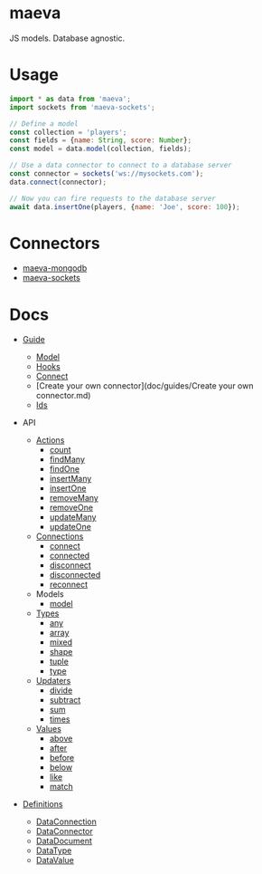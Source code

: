 maeva
===

JS models. Database agnostic.

# Usage

```js
import * as data from 'maeva';
import sockets from 'maeva-sockets';

// Define a model
const collection = 'players';
const fields = {name: String, score: Number};
const model = data.model(collection, fields);

// Use a data connector to connect to a database server
const connector = sockets('ws://mysockets.com');
data.connect(connector);

// Now you can fire requests to the database server
await data.insertOne(players, {name: 'Joe', score: 100});
```

# Connectors

- [maeva-mongodb](https://npmjs.org/packages/maeva-mongodb)
- [maeva-sockets](https://npmjs.org/packages/maeva-sockets)

# Docs

- [Guide](#Guide)
  - [Model](doc/guides/Model.md)
  - [Hooks](doc/guides/Hooks.md)
  - [Connect](doc/guides/Connect.md)
  - [Create your own connector](doc/guides/Create your own connector.md)
  - [Ids](doc/guides/Ids.md)
- API
  - [Actions](./doc/actions)
    - [count](./doc/actions/Count.md)
    - [findMany](./doc/actions/FindMany.md)
    - [findOne](./doc/actions/FindOne.md)
    - [insertMany](./doc/actions/InsertMany.md)
    - [insertOne](./doc/actions/InsertOne.md)
    - [removeMany](./doc/actions/RemoveMany.md)
    - [removeOne](./doc/actions/RemoveOne.md)
    - [updateMany](./doc/actions/UpdateMany.md)
    - [updateOne](./doc/actions/UpdateOne.md)
  - [Connections](./doc/connections)
    - [connect](./doc/connections/Connect.md)
    - [connected](./doc/connections/Connected.md)
    - [disconnect](./doc/connections/Disconnect.md)
    - [disconnected](./doc/connections/Disconnected.md)
    - [reconnect](./doc/connections/Reconnect.md)
  - Models
    - [model](./guides/Model.md)
  - [Types](./doc/types)
    - [any](./doc/types/Any.md)
    - [array](./doc/types/Array.md)
    - [mixed](./doc/types/Mixed.md)
    - [shape](./doc/types/Shape.md)
    - [tuple](./doc/types/Tuple.md)
    - [type](./doc/types/Type.md)
  - [Updaters](./doc/updaters)
    - [divide](./doc/updaters/Divide.md)
    - [subtract](./doc/updaters/Subtract.md)
    - [sum](./doc/updaters/Sum.md)
    - [times](./doc/updaters/Times.md)
  - [Values](./doc/values)
    - [above](./doc/values/Above.md)
    - [after](./doc/values/After.md)
    - [before](./doc/values/Before.md)
    - [below](./doc/values/Below.md)
    - [like](./doc/values/Like.md)
    - [match](./doc/values/Match.md)

- [Definitions](./doc/definitions)
  - [DataConnection](./doc/definitions/DataConnection.md)
  - [DataConnector](./doc/definitions/DataConnector.md)
  - [DataDocument](./doc/definitions/DataDocument.md)
  - [DataType](./doc/definitions/DataType.md)
  - [DataValue](./doc/definitions/DataValue.md)
